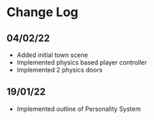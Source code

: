 
# Change Log

## 04/02/22
- Added initial town scene
- Implemented physics based player controller
- Implemented 2 physics doors

## 19/01/22
- Implemented outline of Personality System